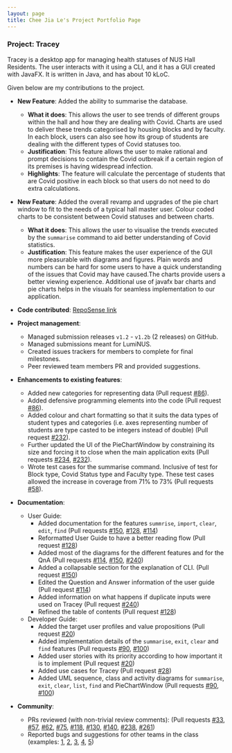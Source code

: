 ```yaml
---
layout: page
title: Chee Jia Le's Project Portfolio Page
---
```


### Project: Tracey

Tracey is a desktop app for managing health statuses of NUS Hall Residents. The user interacts with it using a CLI, and it has a GUI created with JavaFX. It is written in Java, and has about 10 kLoC.

Given below are my contributions to the project.

* **New Feature**: Added the ability to summarise the database.
  * **What it does**: This allows the user to see trends of different groups within the hall and how they are dealing with Covid. Charts are used to deliver these trends categorised by housing blocks and by faculty. In each block, users can also see how its group of students are dealing with the different types of Covid statuses too.
  * **Justification**: This feature allows the user to make rational and prompt decisions to contain the Covid outbreak if a certain region of its premises is having widespread infection.
  * **Highlights**: The feature will calculate the percentage of students that are Covid positive in each block so that users do not need to do extra calculations.

* **New Feature**: Added the overall revamp and upgrades of the pie chart window to fit to the needs of a typical hall master user. Colour coded charts to be consistent between Covid statuses and between charts.
  * **What it does**: This allows the user to visualise the trends executed by the `summarise` command to aid better understanding of Covid statistics.
  * **Justification**: This feature makes the user experience of the GUI more pleasurable with diagrams and figures. Plain words and numbers can be hard for some users to have a quick understanding of the issues that Covid may have caused.The charts provide users a better viewing experience. Additional use of javafx bar charts and pie charts helps in the visuals for seamless implementation to our application.

* **Code contributed**: [RepoSense link](https://nus-cs2103-ay2122s2.github.io/tp-dashboard/?search=jiale-c&sort=groupTitle&sortWithin=title&timeframe=commit&mergegroup=&groupSelect=groupByRepos&breakdown=true&checkedFileTypes=docs~functional-code~test-code~other&since=2022-02-18&tabOpen=true&tabType=authorship&zFR=false&tabAuthor=jiale-c&tabRepo=AY2122S2-CS2103T-T12-3%2Ftp%5Bmaster%5D&authorshipIsMergeGroup=false&authorshipFileTypes=docs~functional-code~test-code&authorshipIsBinaryFileTypeChecked=false)

* **Project management**:
  * Managed submission releases `v1.2` - `v1.2b` (2 releases) on GitHub.
  * Managed submissions meant for LumiNUS.
  * Created issues trackers for members to complete for final milestones.
  * Peer reviewed team members PR and provided suggestions.
  
* **Enhancements to existing features**:
  * Added new categories for representing data (Pull request [\#86](https://github.com/AY2122S2-CS2103T-T12-3/tp/pull/86)).
  * Added defensive programming elements into the code (Pull request [\#86](https://github.com/AY2122S2-CS2103T-T12-3/tp/pull/86)).
  * Added colour and chart formatting so that it suits the data types of student types and categories (i.e. axes representing number of students are type casted to be integers instead of double) (Pull request [\#232](https://github.com/AY2122S2-CS2103T-T12-3/tp/pull/232)).
  * Further updated the UI of the PieChartWindow by constraining its size and forcing it to close when the main application exits (Pull requests [\#234](https://github.com/AY2122S2-CS2103T-T12-3/tp/pull/234), [\#232](https://github.com/AY2122S2-CS2103T-T12-3/tp/pull/232)).
  * Wrote test cases for the summarise command. Inclusive of test for Block type, Covid Status type and Faculty type. These test cases allowed the increase in coverage from 71% to 73% (Pull requests [\#58](https://github.com/AY2122S2-CS2103T-T12-3/tp/pull/58)).
  
* **Documentation**:
  * User Guide:
    * Added documentation for the features `summrise`, `import`, `clear`, `edit`, `find` (Pull requests [\#150](https://github.com/AY2122S2-CS2103T-T12-3/tp/pull/150), [\#128](https://github.com/AY2122S2-CS2103T-T12-3/tp/pull/128), [\#114](https://github.com/AY2122S2-CS2103T-T12-3/tp/pull/114))
    * Reformatted User Guide to have a better reading flow (Pull request [\#128](https://github.com/AY2122S2-CS2103T-T12-3/tp/pull/128))
    * Added most of the diagrams for the different features and for the QnA (Pull requests [\#114](https://github.com/AY2122S2-CS2103T-T12-3/tp/pull/114), [\#150](https://github.com/AY2122S2-CS2103T-T12-3/tp/pull/150), [\#240](https://github.com/AY2122S2-CS2103T-T12-3/tp/pull/240))
    * Added a collapsable section for the explanation of CLI. (Pull request [\#150](https://github.com/AY2122S2-CS2103T-T12-3/tp/pull/150))
    * Edited the Question and Answer information of the user guide (Pull request [\#114](https://github.com/AY2122S2-CS2103T-T12-3/tp/pull/114))
    * Added information on what happens if duplicate inputs were used on Tracey (Pull request [\#240](https://github.com/AY2122S2-CS2103T-T12-3/tp/pull/240))
    * Refined the table of contents (Pull request [\#128](https://github.com/AY2122S2-CS2103T-T12-3/tp/pull/128))
  * Developer Guide:
    * Added the target user profiles and value propositions (Pull request [\#20](https://github.com/AY2122S2-CS2103T-T12-3/tp/pull/20))
    * Added implementation details of the `summarise`, `exit`, `clear` and `find` features (Pull requests [\#90](https://github.com/AY2122S2-CS2103T-T12-3/tp/pull/90), [\#100](https://github.com/AY2122S2-CS2103T-T12-3/tp/pull/100))
    * Added user stories with its priority according to how important it is to implement (Pull request [\#20](https://github.com/AY2122S2-CS2103T-T12-3/tp/pull/20))
    * Added use cases for Tracey (Pull request [\#28](https://github.com/AY2122S2-CS2103T-T12-3/tp/pull/28))
    * Added UML sequence, class and activity diagrams for `summarise`, `exit`, `clear`, `list`, `find` and PieChartWindow (Pull requests [\#90](https://github.com/AY2122S2-CS2103T-T12-3/tp/pull/90), [\#100](https://github.com/AY2122S2-CS2103T-T12-3/tp/pull/100))
  
* **Community**:
    * PRs reviewed (with non-trivial review comments): (Pull requests [\#33](https://github.com/AY2122S2-CS2103T-T12-3/tp/pull/33), [\#57](https://github.com/AY2122S2-CS2103T-T12-3/tp/pull/57), [\#62](https://github.com/AY2122S2-CS2103T-T12-3/tp/pull/62), [\#75](https://github.com/AY2122S2-CS2103T-T12-3/tp/pull/75), [\#118](https://github.com/AY2122S2-CS2103T-T12-3/tp/pull/118), [\#130](https://github.com/AY2122S2-CS2103T-T12-3/tp/pull/130), [\#140](https://github.com/AY2122S2-CS2103T-T12-3/tp/pull/140), [\#238](https://github.com/AY2122S2-CS2103T-T12-3/tp/pull/238), [\#261](https://github.com/AY2122S2-CS2103T-T12-3/tp/pull/261))
    * Reported bugs and suggestions for other teams in the class (examples: [1](https://github.com/jiale-c/ped/issues/1), [2](https://github.com/jiale-c/ped/issues/2), [3](https://github.com/jiale-c/ped/issues/3), [4](https://github.com/jiale-c/ped/issues/4), [5](https://github.com/jiale-c/ped/issues/5))

